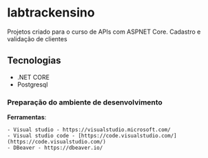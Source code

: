 # labtrackensino
Projetos criado para o curso de APIs com ASPNET Core.
Cadastro e validação de clientes

## Tecnologias
- .NET CORE
- Postgresql


### Preparação do ambiente de desenvolvimento

**Ferramentas**:

    - Visual studio - https://visualstudio.microsoft.com/
    - Visual studio code - [https://code.visualstudio.com/](https://code.visualstudio.com/)
	- DBeaver - https://dbeaver.io/
